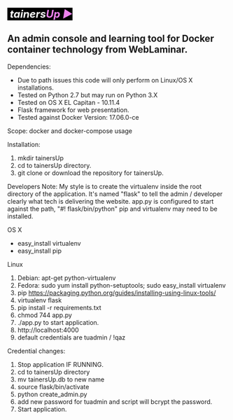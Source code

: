 <html><p><span style="font-size: 24px; background: black; color: white;"><strong><em>&nbsp;tainers</em></strong></span><span style="font-size: 24px; background: black; color: #ee82ee;"><strong><em>Up&nbsp;►</em></strong></span>&nbsp;
</p></html>

## An admin console and learning tool for Docker container technology from WebLaminar.


Dependencies:
* Due to path issues this code will only perform on Linux/OS X installations.
* Tested on Python 2.7 but may run on Python 3.X
* Tested on OS X EL Capitan - 10.11.4
* Flask framework for web presentation.
* Tested against Docker Version: 17.06.0-ce

Scope:  docker and docker-compose usage


Installation:

1. mkdir tainersUp
1. cd to tainersUp directory.
1. git clone or download the repository for tainersUp.

Developers Note:
My style is to create the virtualenv inside the root directory of the application.
It's named "flask" to tell the admin / developer clearly what tech is delivering the website.
app.py is configured to start against the path, "#! flask/bin/python"
pip and virtualenv may need to be installed.

OS X
* easy_install virtualenv
* easy_install pip

Linux
1. Debian: apt-get python-virtualenv
1. Fedora: sudo yum install python-setuptools; sudo easy_install virtualenv
1. pip https://packaging.python.org/guides/installing-using-linux-tools/
1. virtualenv flask
1. pip install -r requirements.txt
1. chmod 744 app.py
1. ./app.py to start application.
1. http://localhost:4000
1. default credentials are tuadmin / !qaz

Credential changes:
1. Stop application IF RUNNING.
1. cd to tainersUp directory
1. mv tainersUp.db to new name
1. source flask/bin/activate
1. python create_admin.py
1. add new password for tuadmin and script will bcrypt the password.
1. Start application.

